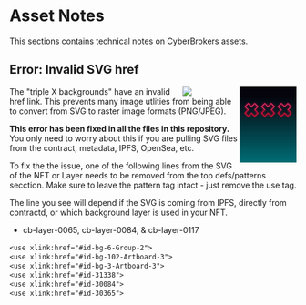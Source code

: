 # Asset Notes

This sections contains technical notes on CyberBrokers assets.

## Error: Invalid SVG href
<img src="https://raw.githubusercontent.com/CarTarL/CyberBrokers-assets/main/layers/png-render/cb-layer-0065.png" width="100px" style="float: right"><img src="https://raw.githubusercontent.com/CarTarL/CyberBrokers-assets/main/layers/png-render/cb-layer-00117.png" width="100px" style="float: right">
The "triple X backgrounds" have an invalid href link.  This prevents many image utlities from being able to convert from SVG to raster image formats (PNG/JPEG).

**This error has been fixed in all the files in this repository.**  You only need to worry about this if you are pulling SVG files from the contract, metadata, IPFS, OpenSea, etc.

To fix the the issue, one of the following lines from the SVG of the NFT or Layer needs to be removed from the top defs/patterns secction.  Make sure to leave the pattern tag intact - just remove the use tag.

The line you see will depend if the SVG is coming from IPFS, directly from contractd, or which background layer is used in your NFT.
- cb-layer-0065, cb-layer-0084, & cb-layer-0117
```
<use xlink:href="#id-bg-6-Group-2">
<use xlink:href="#id-bg-102-Artboard-3">
<use xlink:href="#id-bg-3-Artboard-3">
<use xlink:href="#id-31338">
<use xlink:href="#id-30084">
<use xlink:href="#id-30365">
```
